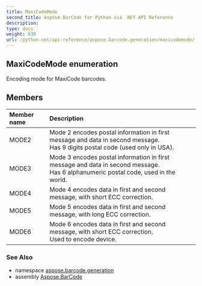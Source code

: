 ```yaml
---
title: MaxiCodeMode
second_title: Aspose.BarCode for Python via .NET API Reference
description: 
type: docs
weight: 630
url: /python-net/api-reference/aspose.barcode.generation/maxicodemode/
---
```


## MaxiCodeMode enumeration

Encoding mode for MaxiCode barcodes.

## Members
| Member name | Description |
| :- | :- |
|MODE2|Mode 2 encodes postal information in first message and data in second message. <br/>            Has 9 digits postal code (used only in USA).|
|MODE3|Mode 3 encodes postal information in first message and data in second message. <br/>            Has 6 alphanumeric postal code, used in the world.|
|MODE4|Mode 4 encodes data in first and second message, with short ECC correction.|
|MODE5|Mode 5 encodes data in first and second message, with long ECC correction.|
|MODE6|Mode 6 encodes data in first and second message, with short ECC correction.<br/>            Used to encode device.|

### See Also

* namespace [aspose.barcode.generation](/barcode/python-net/api-reference/aspose.barcode.generation/)
* assembly [Aspose.BarCode](/barcode/python-net/api-reference/)

